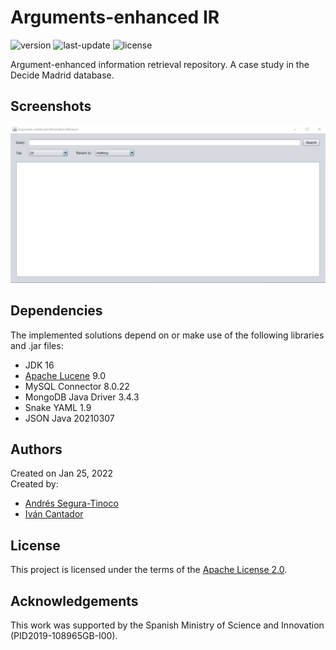 # Arguments-enhanced IR
![version](https://img.shields.io/badge/version-0.5.0-blue)
![last-update](https://img.shields.io/badge/last_update-2/8/2022-orange)
![license](https://img.shields.io/badge/license-Apache_2.0-brightgreen)

Argument-enhanced information retrieval repository. A case study in the Decide Madrid database.

## Screenshots
![arg-ir-gui](https://raw.githubusercontent.com/argrecsys/arg-enhanced-ir/main/images/gui.gif)

## Dependencies
The implemented solutions depend on or make use of the following libraries and .jar files:
- JDK 16
- <a href="https://lucene.apache.org/" target="_blank">Apache Lucene</a> 9.0
- MySQL Connector 8.0.22
- MongoDB Java Driver 3.4.3
- Snake YAML 1.9
- JSON Java 20210307

## Authors
Created on Jan 25, 2022  
Created by:
- <a href="https://github.com/ansegura7" target="_blank">Andrés Segura-Tinoco</a>
- <a href="http://arantxa.ii.uam.es/~cantador/" target="_blank">Iv&aacute;n Cantador</a>

## License
This project is licensed under the terms of the <a href="https://github.com/argrecsys/arg-enhanced-ir/blob/main/LICENSE">Apache License 2.0</a>.

## Acknowledgements
This work was supported by the Spanish Ministry of Science and Innovation (PID2019-108965GB-I00).

